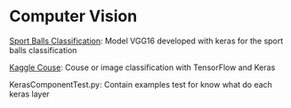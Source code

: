 # Computer Vision

[Sport Balls Classification](https://github.com/SebastianArriagada/python-work/tree/main/computer-vision/class-sport-balls-mini-project): Model VGG16 developed with keras for the sport balls classification

[Kaggle Couse](https://github.com/SebastianArriagada/python-work/tree/main/computer-vision/kaggle-course): Couse or image classification with TensorFlow and Keras

KerasComponentTest.py: Contain examples test for know what do each keras layer 
